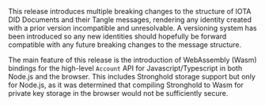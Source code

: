 This release introduces multiple breaking changes to the structure of IOTA DID Documents and their Tangle messages, rendering any identity created with a prior version incompatible and unresolvable. A versioning system has been introduced so any new identities should hopefully be forward compatible with any future breaking changes to the message structure.

The main feature of this release is the introduction of WebAssembly (Wasm) bindings for the high-level `Account` API for Javascript/Typescript in both Node.js and the browser. This includes Stronghold storage support but only for Node.js, as it was determined that compiling Stronghold to Wasm for private key storage in the browser would not be sufficiently secure.
